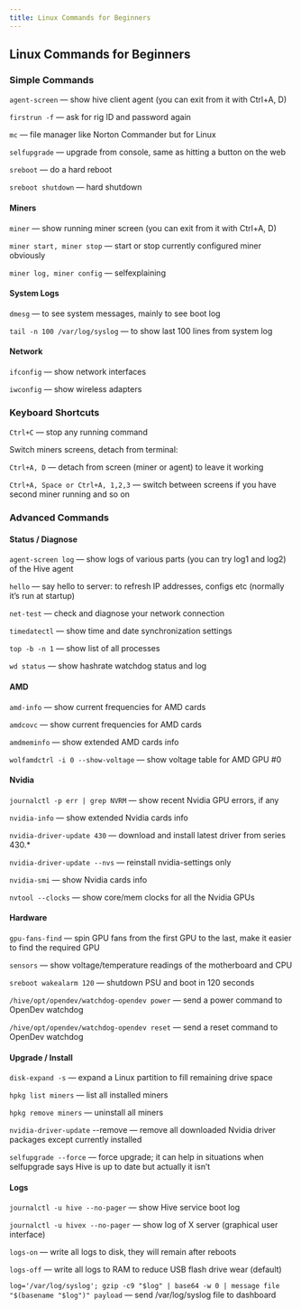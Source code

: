 ```yaml
---
title: Linux Commands for Beginners
---
```


## Linux Commands for Beginners

### Simple Commands
`agent-screen` — show hive client agent (you can exit from it with Ctrl+A, D)

`firstrun -f` — ask for rig ID and password again

`mc` — file manager like Norton Commander but for Linux

`selfupgrade` — upgrade from console, same as hitting a button on the web

`sreboot` — do a hard reboot

`sreboot shutdown` — hard shutdown

#### Miners
`miner` — show running miner screen (you can exit from it with Ctrl+A, D)

`miner start, miner stop` — start or stop currently configured miner obviously

`miner log, miner config` — selfexplaining

#### System Logs
`dmesg` — to see system messages, mainly to see boot log

`tail -n 100 /var/log/syslog` — to show last 100 lines from system log

#### Network
`ifconfig` — show network interfaces

`iwconfig` — show wireless adapters

### Keyboard Shortcuts
`Ctrl+C` — stop any running command

Switch miners screens, detach from terminal:

`Ctrl+A, D` — detach from screen (miner or agent) to leave it working

`Ctrl+A, Space or Ctrl+A, 1,2,3` — switch between screens if you have second miner running and so on

### Advanced Commands
#### Status / Diagnose
`agent-screen log` — show logs of various parts (you can try log1 and log2) of the Hive agent

`hello` — say hello to server: to refresh IP addresses, configs etc (normally it’s run at startup)

`net-test` — check and diagnose your network connection

`timedatectl` — show time and date synchronization settings

`top -b -n 1` — show list of all processes

`wd status` — show hashrate watchdog status and log

#### AMD
`amd-info` — show current frequencies for AMD cards

`amdcovc` — show current frequencies for AMD cards

`amdmeminfo` — show extended AMD cards info

`wolfamdctrl -i 0 --show-voltage` — show voltage table for AMD GPU #0

#### Nvidia
`journalctl -p err | grep NVRM` — show recent Nvidia GPU errors, if any

`nvidia-info` — show extended Nvidia cards info

`nvidia-driver-update 430` — download and install latest driver from series 430.*

`nvidia-driver-update --nvs` — reinstall nvidia-settings only

`nvidia-smi` — show Nvidia cards info

`nvtool --clocks` — show core/mem clocks for all the Nvidia GPUs

#### Hardware
`gpu-fans-find` — spin GPU fans from the first GPU to the last, make it easier to find the required GPU

`sensors` — show voltage/temperature readings of the motherboard and CPU

`sreboot wakealarm 120` — shutdown PSU and boot in 120 seconds

`/hive/opt/opendev/watchdog-opendev power` — send a power command to OpenDev watchdog

`/hive/opt/opendev/watchdog-opendev reset` — send a reset command to OpenDev watchdog

#### Upgrade / Install
`disk-expand -s` — expand a Linux partition to fill remaining drive space

`hpkg list miners` — list all installed miners

`hpkg remove miners` — uninstall all miners

`nvidia-driver-update` --remove — remove all downloaded Nvidia driver packages except currently installed

`selfupgrade --force` — force upgrade; it can help in situations when selfupgrade says Hive is up to date but actually it isn’t

#### Logs
`journalctl -u hive --no-pager` — show Hive service boot log

`journalctl -u hivex --no-pager` — show log of X server (graphical user interface)

`logs-on` — write all logs to disk, they will remain after reboots

`logs-off` — write all logs to RAM to reduсe USB flash drive wear (default)

`log='/var/log/syslog'; gzip -c9 "$log" | base64 -w 0 | message file "$(basename "$log")" payload` — send /var/log/syslog file to dashboard
